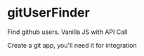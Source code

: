# gitUserFinder
Find github users. Vanilla JS with API Call


Create a git app, you'll need it for integration
